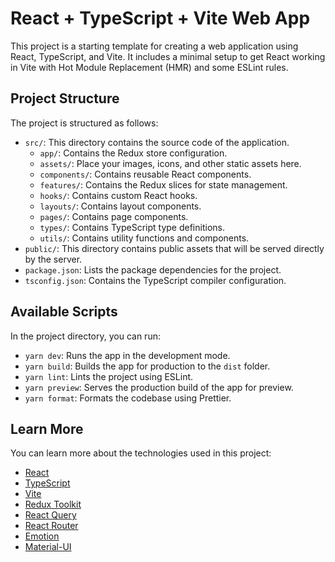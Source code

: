 # React + TypeScript + Vite Web App

This project is a starting template for creating a web application using React, TypeScript, and Vite. It includes a minimal setup to get React working in Vite with Hot Module Replacement (HMR) and some ESLint rules.

## Project Structure

The project is structured as follows:

- `src/`: This directory contains the source code of the application.
  - `app/`: Contains the Redux store configuration.
  - `assets/`: Place your images, icons, and other static assets here.
  - `components/`: Contains reusable React components.
  - `features/`: Contains the Redux slices for state management.
  - `hooks/`: Contains custom React hooks.
  - `layouts/`: Contains layout components.
  - `pages/`: Contains page components.
  - `types/`: Contains TypeScript type definitions.
  - `utils/`: Contains utility functions and components.
- `public/`: This directory contains public assets that will be served directly by the server.
- `package.json`: Lists the package dependencies for the project.
- `tsconfig.json`: Contains the TypeScript compiler configuration.

## Available Scripts

In the project directory, you can run:

- `yarn dev`: Runs the app in the development mode.
- `yarn build`: Builds the app for production to the `dist` folder.
- `yarn lint`: Lints the project using ESLint.
- `yarn preview`: Serves the production build of the app for preview.
- `yarn format`: Formats the codebase using Prettier.

## Learn More

You can learn more about the technologies used in this project:

- [React](https://reactjs.org/)
- [TypeScript](https://www.typescriptlang.org/)
- [Vite](https://vitejs.dev/)
- [Redux Toolkit](https://redux-toolkit.js.org/)
- [React Query](https://react-query.tanstack.com/)
- [React Router](https://reactrouter.com/)
- [Emotion](https://emotion.sh/docs/introduction)
- [Material-UI](https://mui.com/)
